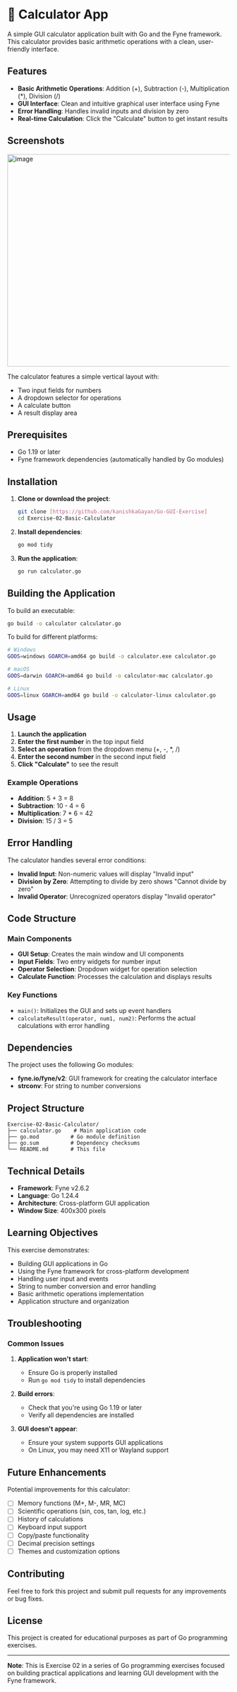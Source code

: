 # 🧮 Calculator App

A simple GUI calculator application built with Go and the Fyne framework. This calculator provides basic arithmetic operations with a clean, user-friendly interface.

## Features

- **Basic Arithmetic Operations**: Addition (+), Subtraction (-), Multiplication (*), Division (/)
- **GUI Interface**: Clean and intuitive graphical user interface using Fyne
- **Error Handling**: Handles invalid inputs and division by zero
- **Real-time Calculation**: Click the "Calculate" button to get instant results

## Screenshots
<img width="553" height="480" alt="image" src="https://github.com/user-attachments/assets/a207bb5a-aa5a-46ed-9bd4-87e673845fc0" />

The calculator features a simple vertical layout with:
- Two input fields for numbers
- A dropdown selector for operations
- A calculate button
- A result display area

## Prerequisites

- Go 1.19 or later
- Fyne framework dependencies (automatically handled by Go modules)

## Installation

1. **Clone or download the project**:
   ```bash
   git clone [https://github.com/kanishkaGayan/Go-GUI-Exercise]
   cd Exercise-02-Basic-Calculator
   ```

2. **Install dependencies**:
   ```bash
   go mod tidy
   ```

3. **Run the application**:
   ```bash
   go run calculator.go
   ```

## Building the Application

To build an executable:

```bash
go build -o calculator calculator.go
```

To build for different platforms:

```bash
# Windows
GOOS=windows GOARCH=amd64 go build -o calculator.exe calculator.go

# macOS
GOOS=darwin GOARCH=amd64 go build -o calculator-mac calculator.go

# Linux
GOOS=linux GOARCH=amd64 go build -o calculator-linux calculator.go
```

## Usage

1. **Launch the application**
2. **Enter the first number** in the top input field
3. **Select an operation** from the dropdown menu (+, -, *, /)
4. **Enter the second number** in the second input field
5. **Click "Calculate"** to see the result

### Example Operations

- **Addition**: 5 + 3 = 8
- **Subtraction**: 10 - 4 = 6
- **Multiplication**: 7 * 6 = 42
- **Division**: 15 / 3 = 5

## Error Handling

The calculator handles several error conditions:

- **Invalid Input**: Non-numeric values will display "Invalid input"
- **Division by Zero**: Attempting to divide by zero shows "Cannot divide by zero"
- **Invalid Operator**: Unrecognized operators display "Invalid operator"

## Code Structure

### Main Components

- **GUI Setup**: Creates the main window and UI components
- **Input Fields**: Two entry widgets for number input
- **Operator Selection**: Dropdown widget for operation selection
- **Calculate Function**: Processes the calculation and displays results

### Key Functions

- `main()`: Initializes the GUI and sets up event handlers
- `calculateResult(operator, num1, num2)`: Performs the actual calculations with error handling

## Dependencies

The project uses the following Go modules:

- **fyne.io/fyne/v2**: GUI framework for creating the calculator interface
- **strconv**: For string to number conversions

## Project Structure

```
Exercise-02-Basic-Calculator/
├── calculator.go    # Main application code
├── go.mod          # Go module definition
├── go.sum          # Dependency checksums
└── README.md       # This file
```

## Technical Details

- **Framework**: Fyne v2.6.2
- **Language**: Go 1.24.4
- **Architecture**: Cross-platform GUI application
- **Window Size**: 400x300 pixels

## Learning Objectives

This exercise demonstrates:

- Building GUI applications in Go
- Using the Fyne framework for cross-platform development
- Handling user input and events
- String to number conversion and error handling
- Basic arithmetic operations implementation
- Application structure and organization

## Troubleshooting

### Common Issues

1. **Application won't start**:
   - Ensure Go is properly installed
   - Run `go mod tidy` to install dependencies

2. **Build errors**:
   - Check that you're using Go 1.19 or later
   - Verify all dependencies are installed

3. **GUI doesn't appear**:
   - Ensure your system supports GUI applications
   - On Linux, you may need X11 or Wayland support

## Future Enhancements

Potential improvements for this calculator:

- [ ] Memory functions (M+, M-, MR, MC)
- [ ] Scientific operations (sin, cos, tan, log, etc.)
- [ ] History of calculations
- [ ] Keyboard input support
- [ ] Copy/paste functionality
- [ ] Decimal precision settings
- [ ] Themes and customization options

## Contributing

Feel free to fork this project and submit pull requests for any improvements or bug fixes.

## License

This project is created for educational purposes as part of Go programming exercises.

---

**Note**: This is Exercise 02 in a series of Go programming exercises focused on building practical applications and learning GUI development with the Fyne framework.

